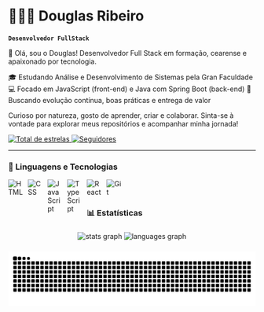 # 👨🏽‍💻 Douglas Ribeiro

**`Desenvolvedor FullStack`**

👋 Olá, sou o Douglas!
Desenvolvedor Full Stack em formação, cearense e apaixonado por tecnologia.

🎓 Estudando Análise e Desenvolvimento de Sistemas pela Gran Faculdade
💻 Focado em JavaScript (front-end) e Java com Spring Boot (back-end)
🚀 Buscando evolução contínua, boas práticas e entrega de valor

Curioso por natureza, gosto de aprender, criar e colaborar.
Sinta-se à vontade para explorar meus repositórios e acompanhar minha jornada!

<p align="left">
    <a href="https://github.com/Douglasrs514?tab=repositories">
        <img 
            alt="Total de estrelas" 
            title="Total de estrelas GitHub" 
            src="https://custom-icon-badges.demolab.com/github/stars/Douglasrs514?color=55960c&style=for-the-badge&labelColor=488207&logo=star&label=estrelas"
        />
    </a>
    <a href="https://github.com/Douglasrs514?tab=following">
        <img 
            alt="Seguidores" 
            title="Me siga no GitHub" 
            src="https://custom-icon-badges.demolab.com/github/followers/Douglasrs514?color=236ad3&labelColor=1155ba&style=for-the-badge&logo=github&label=Seguidores&logoColor=white"
        />
    </a>
</p>

---

### 🤖 Linguagens e Tecnologias

<img 
    align="left" 
    alt="HTML"
    title="HTML" 
    width="30px" 
    style="padding-right: 10px;" 
    src="https://cdn.jsdelivr.net/gh/devicons/devicon@latest/icons/html5/html5-original.svg" 
/>
<img 
    align="left" 
    alt="CSS" 
    title="CSS"
    width="30px" 
    style="padding-right: 10px;" 
    src="https://cdn.jsdelivr.net/gh/devicons/devicon@latest/icons/css3/css3-original.svg" 
/>
<img 
    align="left" 
    alt="JavaScript" 
    title="JavaScript"
    width="30px" 
    style="padding-right: 10px;" 
    src="https://cdn.jsdelivr.net/gh/devicons/devicon@latest/icons/javascript/javascript-original.svg" 
/>
<img 
    align="left" 
    alt="TypeScript"
    title="TypeScript" 
    width="30px" 
    style="padding-right: 10px;" 
    src="https://cdn.jsdelivr.net/gh/devicons/devicon@latest/icons/typescript/typescript-original.svg" 
/>
<img 
    align="left" 
    alt="React"
    title="React" 
    width="30px" 
    style="padding-right: 10px;" 
    src="https://cdn.jsdelivr.net/gh/devicons/devicon@latest/icons/react/react-original.svg" 
/>
<img 
    align="left" 
    alt="Git" 
    title="Git"
    width="30px" 
    style="padding-right: 10px;" 
    src="https://cdn.jsdelivr.net/gh/devicons/devicon@latest/icons/git/git-original.svg" 
/>

<br/>
<br/>

### 📊 Estatísticas

###

<div align="center" border="10px">
  <img src="https://github-readme-stats.vercel.app/api?username=Douglasrs514&hide_title=false&hide_rank=false&show_icons=true&include_all_commits=true&count_private=true&disable_animations=false&theme=chartreuse-dark&locale=pt-br&hide_border=false" height="150" alt="stats graph" />
  <img src="https://github-readme-stats.vercel.app/api/top-langs?username=Douglasrs514&locale=pt-br&hide_title=false&layout=compact&card_width=320&langs_count=6&theme=chartreuse-dark&hide_border=true" height="150" alt="languages graph" />
</div>

###

<img 
align="left"
src="https://raw.githubusercontent.com/larissabrezende/larissabrezende/output/snake.svg" alt="Snake animation" />

###
